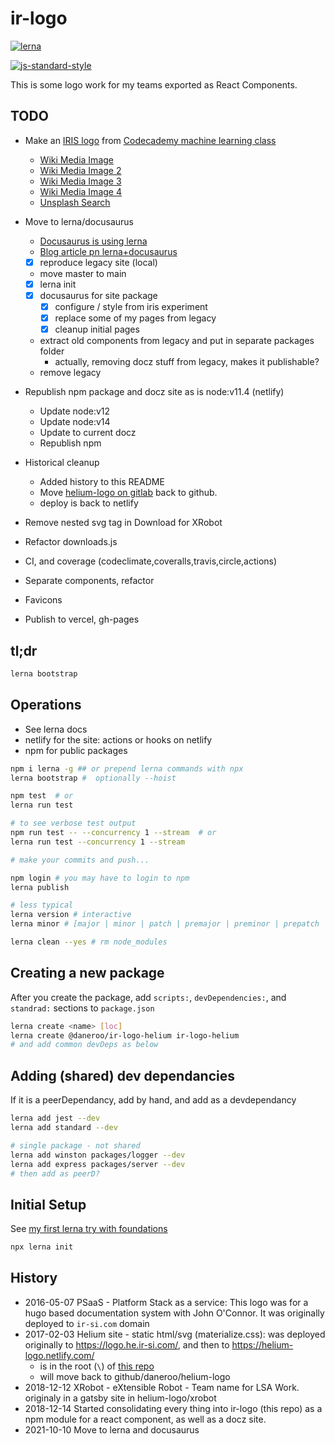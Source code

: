 # ir-logo

<!-- Badges -->
[![lerna](https://img.shields.io/badge/maintained%20with-lerna-cc00ff.svg)](https://lernajs.io/)

[![js-standard-style](https://img.shields.io/badge/code%20style-standard-brightgreen.svg)](http://standardjs.com)

This is some logo work for my teams exported as React Components.

## TODO

- Make an [IRIS logo](http://content.codecademy.com/programs/machine-learning/k-means/iris.svg) from [Codecademy machine learning class](https://www.codecademy.com/learn/machine-learning/modules/dspath-clustering)
  - [Wiki Media Image](https://commons.wikimedia.org/wiki/File:Iris_versicolor_3.jpg)
  - [Wiki Media Image 2](https://commons.wikimedia.org/wiki/File:Iris_versicolor_4.jpg)
  - [Wiki Media Image 3](https://commons.wikimedia.org/wiki/File:Iris_versicolor_(5835374590).jpg)
  - [Wiki Media Image 4](https://commons.wikimedia.org/wiki/File:Iris_versicolor_Quebec_2.jpg)
  - [Unsplash Search](https://unsplash.com/s/photos/iris)
- Move to lerna/docusaurus
  - [Docusaurus is using lerna](https://docusaurus.io/blog/2019/12/30/docusaurus-2019-recap)
  - [Blog article pn lerna+docusaurus](https://morioh.com/p/0ce1f859accb)
  - [x] reproduce legacy site (local)
  - move master to main
  - [x] lerna init
  - [x] docusaurus for site package
    - [x] configure / style from iris experiment
    - [x] replace some of my pages from legacy
    - [x] cleanup initial pages
  - extract old components from legacy and put in separate packages folder
    - actually, removing docz stuff from legacy, makes it publishable?
  - remove legacy

- Republish npm package and docz site as is node:v11.4 (netlify)
  - Update node:v12
  - Update node:v14
  - Update to current docz
  - Republish npm
- Historical cleanup
  - Added history to this README
  - Move [helium-logo on gitlab](https://gitlab.com/daneroo/helium-xrobot-logo) back to github.
  - deploy is back to netlify
- Remove nested svg tag in Download for XRobot
- Refactor downloads.js
- CI, and coverage (codeclimate,coveralls,travis,circle,actions)
- Separate components, refactor
- Favicons
- Publish to vercel, gh-pages

## tl;dr

```bash
lerna bootstrap
```

## Operations

- See lerna docs
- netlify for the site: actions or hooks on netlify
- npm for public packages

```bash
npm i lerna -g ## or prepend lerna commands with npx
lerna bootstrap #  optionally --hoist

npm test  # or
lerna run test

# to see verbose test output
npm run test -- --concurrency 1 --stream  # or
lerna run test --concurrency 1 --stream

# make your commits and push...

npm login # you may have to login to npm
lerna publish

# less typical
lerna version # interactive
lerna minor # [major | minor | patch | premajor | preminor | prepatch | prerelease]

lerna clean --yes # rm node_modules
```

## Creating a new package

After you create the package, add `scripts:`, `devDependencies:`, and `standrad:`
sections to `package.json`

```bash
lerna create <name> [loc]
lerna create @daneroo/ir-logo-helium ir-logo-helium
# and add common devDeps as below
```

## Adding (shared) dev dependancies

If it is a peerDependancy, add by hand, and add as a devdependancy

```bash
lerna add jest --dev
lerna add standard --dev

# single package - not shared
lerna add winston packages/logger --dev
lerna add express packages/server --dev
# then add as peerD?
```

## Initial Setup

See [my first lerna try with foundations](https://github.com/daneroo/foundations)

```bash
npx lerna init
```


## History

- 2016-05-07 PSaaS - Platform Stack as a service: This logo was for a hugo based documentation system with John O'Connor. It was originally deployed to `ir-si.com` domain
- 2017-02-03 Helium site - static html/svg (materialize.css): was deployed originally to <https://logo.he.ir-si.com/>, and then to <https://helium-logo.netlify.com/>
  - is in the root (`\`) of [this repo](https://gitlab.com/daneroo/helium-xrobot-logo)
  - will move back to github/daneroo/helium-logo
- 2018-12-12 XRobot - eXtensible Robot - Team name for LSA Work. originaly in a gatsby site in helium-logo/xrobot
- 2018-12-14 Started consolidating every thing into ir-logo (this repo) as a npm module for a react component, as well as a docz site.
- 2021-10-10 Move to lerna and docusaurus
